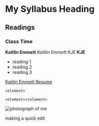 # My Syllabus Heading

## Readings

### Class Time

**Kaitlin Emmett** *Kaitlin Emmett* _KJE_ __KJE__

- reading 1  
- reading 2  
- reading 3  

  
[Kaitlin Emmett Resume](https://kaitlinresume.com)

`<element>`

````
<element></element>
````

![photograph of me](https://pbs.twimg.com/profile_images/1128325455411597313/yK1UMaUa_400x400.jpg "image taken from Twitter profile picture")

making a quick edit

